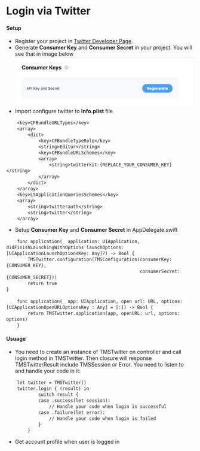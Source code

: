 # Login via Twitter

#### Setup
- Register your project in [Twitter Developer Page](https://developer.twitter.com/en/portal/dashboard).
- Generate **Consumer Key** and **Consumer Secret** in your project. You will see that in image below
  ![image info](/README/asset/consumer%20key.png)
- Import configure twitter to **Info.plist** file 
```
	<key>CFBundleURLTypes</key>
	<array>
		<dict>
			<key>CFBundleTypeRole</key>
			<string>Editor</string>
			<key>CFBundleURLSchemes</key>
			<array>
				<string>twitterkit-{REPLACE_YOUR_CONSUMER_KEY}</string>
			</array>
		</dict>
	</array>
	<key>LSApplicationQueriesSchemes</key>
	<array>
		<string>twitterauth</string>
		<string>twitter</string>
	</array>
```
- Setup **Consumer Key** and **Consumer Secret** in AppDelegate.swift
```
    func application(_ application: UIApplication, didFinishLaunchingWithOptions launchOptions: [UIApplicationLaunchOptionsKey: Any]?) -> Bool {
        TMSTwitter.configuration(TMSConfiguration(consumerKey: {CONSUMER_KEY},
                                                  consumerSecret: {CONSUMER_SECRET}))
        return true
}

    func application(_ app: UIApplication, open url: URL, options: [UIApplicationOpenURLOptionsKey : Any] = [:]) -> Bool {
        return TMSTwitter.application(app, openURL: url, options: options)
    }
```

#### Usuage
- You need to create an instance of TMSTwitter on controller and call login method in TMSTwitter. Then closure will response TMSTwitterResult include TMSSession or Error. You need to listen to and handle your code in it:
```
    let twitter = TMSTwitter()
    twitter.login { (result) in
            switch result {
            case .success(let session):
                // Handle your code when login is successful
            case .failure(let error):
                // Handle your code when login is failed
            }
        }
```
- Get account profile when user is logged in 

